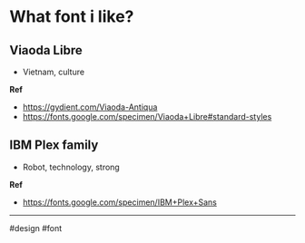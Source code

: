 # What font i like?

## Viaoda Libre

- Vietnam, culture

**Ref**

- <https://gydient.com/Viaoda-Antiqua>
- <https://fonts.google.com/specimen/Viaoda+Libre#standard-styles>

## IBM Plex family

- Robot, technology, strong

**Ref**

- <https://fonts.google.com/specimen/IBM+Plex+Sans>

---

#design #font
